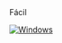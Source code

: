 <!DOCTYPE html>
<html>
<head>
<meta charset="UTF-8"/>
<title>Calculadora</title>
<subtitle>Fácil<subtitle>
</head>
<body>
<!-- Conteúdo -->
</body>
</html>


[![Windows](https://svgshare.com/i/ZhY.svg)](https://svgshare.com/i/ZhY.svg)